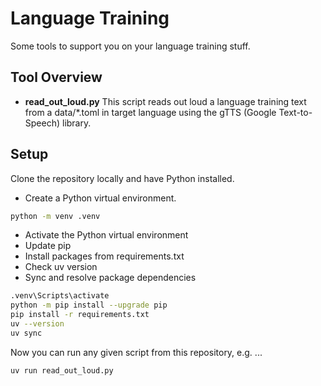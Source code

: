# Language Training

Some tools to support you on your language training stuff.

## Tool Overview

- **read_out_loud.py** This script reads out loud a language training text from a data/*.toml in target language using the gTTS (Google Text-to-Speech) library.

## Setup

Clone the repository locally and have Python installed.

- Create a Python virtual environment.

```bash
python -m venv .venv
```

- Activate the Python virtual environment
- Update pip
- Install packages from requirements.txt
- Check uv version
- Sync and resolve package dependencies

```bash
.venv\Scripts\activate
python -m pip install --upgrade pip
pip install -r requirements.txt
uv --version
uv sync
```

Now you can run any given script from this repository, e.g. ...

```bash
uv run read_out_loud.py
```
